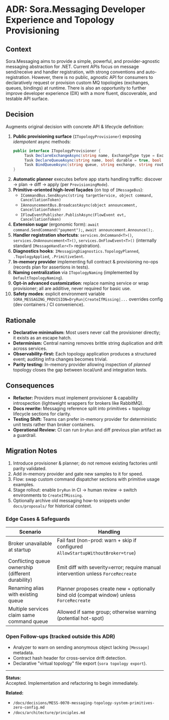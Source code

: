 ﻿# ADR: Sora.Messaging Developer Experience and Topology Provisioning

## Context

Sora.Messaging aims to provide a simple, powerful, and provider-agnostic messaging abstraction for .NET. Current APIs focus on message send/receive and handler registration, with strong conventions and auto-registration. However, there is no public, agnostic API for consumers to declaratively request or provision custom MQ topologies (exchanges, queues, bindings) at runtime. There is also an opportunity to further improve developer experience (DX) with a more fluent, discoverable, and testable API surface.

## Decision

Augments original decision with concrete API & lifecycle definition:

1. **Public provisioning surface** (`ITopologyProvisioner`) exposing *idempotent* async methods:
	```csharp
	public interface ITopologyProvisioner {
		 Task DeclareExchangeAsync(string name, ExchangeType type = ExchangeType.Topic, bool durable = true, bool autoDelete = false, CancellationToken ct = default);
		 Task DeclareQueueAsync(string name, bool durable = true, bool exclusive = false, bool autoDelete = false, CancellationToken ct = default);
		 Task BindQueueAsync(string queue, string exchange, string routingKey, CancellationToken ct = default);
	}
	```
2. **Automatic planner** executes before app starts handling traffic: discover → plan → diff → apply (per `ProvisioningMode`).
3. **Primitive-oriented high-level façades** (on top of `IMessageBus`):
	- `ICommandBus.SendAsync(string targetService, object command, CancellationToken)`
	- `IAnnouncementBus.BroadcastAsync(object announcement, CancellationToken)`
	- `IFlowEventPublisher.PublishAsync(FlowEvent evt, CancellationToken)`
4. **Extension sugar** (ergonomic form): `await command.SendCommand("payment");`, `await announcement.Announce();`.
5. **Handler registration shortcuts**: `services.OnCommand<T>()`, `services.OnAnnouncement<T>()`, `services.OnFlowEvent<T>()` (internally standard `IMessageHandler<T>` registration).
6. **Diagnostics hooks**: `IMessagingDiagnostics.TopologyPlanned`, `.TopologyApplied`, `.PrimitiveSent`.
7. **In-memory provider** implementing full contract & provisioning no-ops (records plan for assertions in tests).
8. **Naming centralization** via `ITopologyNaming` (implemented by `DefaultTopologyNaming`).
9. **Opt-in advanced customization**: replace naming service or wrap provisioner; all are additive, never required for basic use.
10. **Safety modes**: explicit environment variable `SORA_MESSAGING_PROVISION=DryRun|CreateIfMissing|...` overrides config (dev containers / CI convenience).

## Rationale

- **Declarative minimalism:** Most users never call the provisioner directly; it exists as an escape hatch.
- **Determinism:** Central naming removes brittle string duplication and drift across services.
- **Observability-first:** Each topology application produces a structured event; auditing infra changes becomes trivial.
- **Parity testing:** In-memory provider allowing inspection of *planned* topology closes the gap between local/unit and integration tests.

## Consequences

- **Refactor:** Providers must implement provisioner & capability introspection (lightweight wrappers for brokers like RabbitMQ).
- **Docs rewrite:** Messaging reference split into primitives + topology lifecycle sections for clarity.
- **Testing Shift:** Teams can prefer in-memory provider for deterministic unit tests rather than broker containers.
- **Operational Review:** CI can run `DryRun` and diff previous plan artifact as a guardrail.

## Migration Notes

1. Introduce provisioner & planner; do not remove existing factories until parity validated.
2. Add in-memory provider and gate new samples to it for speed.
3. Flow: swap custom command dispatcher sections with primitive usage examples.
4. Stage rollout: enable `DryRun` in CI → human review → switch environments to `CreateIfMissing`.
5. Optionally archive old messaging how-to snippets under `docs/proposals/` for historical context.

### Edge Cases & Safeguards
| Scenario | Handling |
|----------|----------|
| Broker unavailable at startup | Fail fast (non-prod: warn + skip if configured `AllowStartupWithoutBroker=true`) |
| Conflicting queue ownership (different durability) | Emit diff with severity=error; require manual intervention unless `ForceRecreate` |
| Renaming alias with existing queue | Planner proposes create new + optionally bind old (compat window) unless `ForceRecreate` |
| Multiple services claim same command queue | Allowed if same group; otherwise warning (potential hot-spot) |

### Open Follow-ups (tracked outside this ADR)
- Analyzer to warn on sending anonymous object lacking `[Message]` metadata.
- Contract hash header for cross-service drift detection.
- Declarative "virtual topology" file export (`sora topology export`).

---

**Status:**  
Accepted. Implementation and refactoring to begin immediately.

**Related:**

- `/docs/decisions/MESS-0070-messaging-topology-system-primitives-zero-config.md`
- `/docs/architecture/principles.md`
